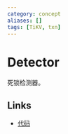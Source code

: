 ```yaml
---
category: concept
aliases: []
tags: [TiKV, txn]
---
```

# Detector

死锁检测器。

## Links

- [代码](https://github.com/tikv/tikv/blob/3338f2982b6d3387727a53c5e94d59819a43d76a/src/server/lock_manager/deadlock.rs#L468)
